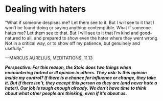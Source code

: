# Dealing with haters

“What if someone despises me? Let them see to it. But I will see to it that I won’t be found doing or saying anything contemptible. What if someone hates me? Let them see to that. But I will see to it that I’m kind and good-natured to all, and prepared to show even the hater where they went wrong. Not in a critical way, or to show off my patience, but genuinely and usefully.”

—MARCUS AURELIUS, MEDITATIONS, 11.13

***Perspective: For this reason, the Stoic does two things when encountering hatred or ill opinion in others. They ask: Is this opinion inside my control? If there is a chance for influence or change, they take it. But if there isn’t, they accept this person as they are (and never hate a hater). Our job is tough enough already. We don’t have time to think about what other people are thinking, even if it’s about us.***
